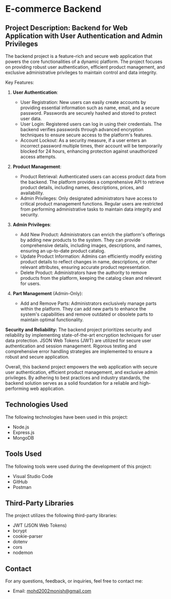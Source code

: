 # E-commerce Backend 

## Project Description: Backend for Web Application with User Authentication and Admin Privileges

The backend project is a feature-rich and secure web application that powers the core functionalities of a dynamic platform. The project focuses on providing robust user authentication, efficient product management, and exclusive administrative privileges to maintain control and data integrity.

Key Features:

1. **User Authentication**:
   - User Registration: New users can easily create accounts by providing essential information such as name, email, and a secure password. Passwords are securely hashed and stored to protect user data.
   - User Login: Registered users can log in using their credentials. The backend verifies passwords through advanced encryption techniques to ensure secure access to the platform's features.
   - Account Lockout: As a security measure, if a user enters an incorrect password multiple times, their account will be temporarily blocked for 24 hours, enhancing protection against unauthorized access attempts.

2. **Product Management**:
   - Product Retrieval: Authenticated users can access product data from the backend. The platform provides a comprehensive API to retrieve product details, including names, descriptions, prices, and availability.
   - Admin Privileges: Only designated administrators have access to critical product management functions. Regular users are restricted from performing administrative tasks to maintain data integrity and security.

3. **Admin Privileges**:
   - Add New Product: Administrators can enrich the platform's offerings by adding new products to the system. They can provide comprehensive details, including images, descriptions, and names, ensuring an up-to-date product catalog.
   - Update Product Information: Admins can efficiently modify existing product details to reflect changes in name, descriptions, or other relevant attributes, ensuring accurate product representation.
   - Delete Product: Administrators have the authority to remove products from the platform, keeping the catalog clean and relevant for users.

4. **Part Management** (Admin-Only):
   - Add and Remove Parts: Administrators exclusively manage parts within the platform. They can add new parts to enhance the system's capabilities and remove outdated or obsolete parts to maintain optimal functionality.

**Security and Reliability:**
The backend project prioritizes security and reliability by implementing state-of-the-art encryption techniques for user data protection. JSON Web Tokens (JWT) are utilized for secure user authentication and session management. Rigorous testing and comprehensive error handling strategies are implemented to ensure a robust and secure application.


Overall, this backend project empowers the web application with secure user authentication, efficient product management, and exclusive admin privileges. By adhering to best practices and industry standards, the backend solution serves as a solid foundation for a reliable and high-performing web application.
## Technologies Used

The following technologies have been used in this project:

- Node.js
- Express.js
- MongoDB

## Tools Used

The following tools were used during the development of this project:

- Visual Studio Code
- GitHub
- Postman

## Third-Party Libraries

The project utilizes the following third-party libraries:

- JWT (JSON Web Tokens)
- bcrypt
- cookie-parser
- dotenv
- cors
- nodemon

## Contact

For any questions, feedback, or inquiries, feel free to contact me:

- Email: mohd2002monish@gmail.com
